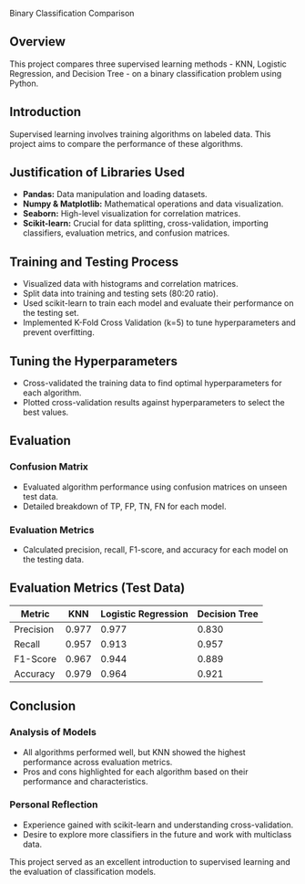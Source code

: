 Binary Classification Comparison

## Overview
This project compares three supervised learning methods - KNN, Logistic Regression, and Decision Tree - on a binary classification problem using Python.

## Introduction
Supervised learning involves training algorithms on labeled data. This project aims to compare the performance of these algorithms.

## Justification of Libraries Used
- **Pandas:** Data manipulation and loading datasets.
- **Numpy & Matplotlib:** Mathematical operations and data visualization.
- **Seaborn:** High-level visualization for correlation matrices.
- **Scikit-learn:** Crucial for data splitting, cross-validation, importing classifiers, evaluation metrics, and confusion matrices.

## Training and Testing Process
- Visualized data with histograms and correlation matrices.
- Split data into training and testing sets (80:20 ratio).
- Used scikit-learn to train each model and evaluate their performance on the testing set.
- Implemented K-Fold Cross Validation (k=5) to tune hyperparameters and prevent overfitting.

## Tuning the Hyperparameters
- Cross-validated the training data to find optimal hyperparameters for each algorithm.
- Plotted cross-validation results against hyperparameters to select the best values.

## Evaluation
### Confusion Matrix
- Evaluated algorithm performance using confusion matrices on unseen test data.
- Detailed breakdown of TP, FP, TN, FN for each model.

### Evaluation Metrics
- Calculated precision, recall, F1-score, and accuracy for each model on the testing data.

## Evaluation Metrics (Test Data)
| Metric            | KNN   | Logistic Regression | Decision Tree |
|-------------------|-------|---------------------|---------------|
| Precision         | 0.977 | 0.977               | 0.830         |
| Recall            | 0.957 | 0.913               | 0.957         |
| F1-Score          | 0.967 | 0.944               | 0.889         |
| Accuracy          | 0.979 | 0.964               | 0.921         |

## Conclusion
### Analysis of Models
- All algorithms performed well, but KNN showed the highest performance across evaluation metrics.
- Pros and cons highlighted for each algorithm based on their performance and characteristics.

### Personal Reflection
- Experience gained with scikit-learn and understanding cross-validation.
- Desire to explore more classifiers in the future and work with multiclass data.

This project served as an excellent introduction to supervised learning and the evaluation of classification models.

